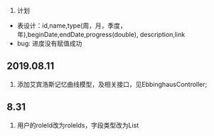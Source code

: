 1. 计划
 - 表设计：id,name,type(周，月，季度，年),beginDate,endDate,progress(double),
 description,link
 - bug: 进度没有赋值成功

## 2019.08.11
1. 添加艾宾浩斯记忆曲线模型，及相关接口，见EbbinghausController;

## 8.31
1. 用户的roleId改为roleIds，字段类型改为List<Integer>
